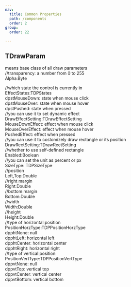 ```yaml
---
nav:
  title: Common Properties
  path: /components
  order: 2
group:
  order: 22

---
```


## TDrawParam
means base class of all draw parameters  
//transparency: a number from 0 to 255  
Alpha:Byte  

//which state the control is currently in  
EffectStates:TDPStates  
      dpstMouseDown:    state when mouse click  
      dpstMouseOver:    state when mouse hover  
      dpstPushed:       state when pressed  
//you can use it to set dynamic effect  
DrawEffectSetting:TDrawEffectSetting  
     MouseDownEffect:   effect when mouse click  
     MouseOverEffect:   effect when mouse hover  
     PushedEffect:	    effect when pressed  
//you can use it to costomizely draw rectangle or its position   
DrawRectSetting:TDrawRectSetting  
//whether to use self-defined rectangle  
Enabled:Boolean  
//you can set the unit as percent or px  
SizeType: TDPSizeType  
//position  
Left,Top:Double  
//right margin  
Right:Double  
//bottom margin  
Bottom:Double  
//width  
Width:Double  
//height  
Height:Double  
//type of horizontal position  
PositionHorzType:TDPPositionHorzType  
     dpphtNone:	null  
     dpphtLeft:   horizontal left  
     dpphtCenter: horizontal center  
     dpphtRight:  horizontal right  
//type of vertical position  
PositionVertType:TDPPositionVertType  
     dppvtNone:   null  
     dppvtTop:    vertical top  
     dppvtCenter: vertical center  
     dppvtBottom: vertical bottom  
     